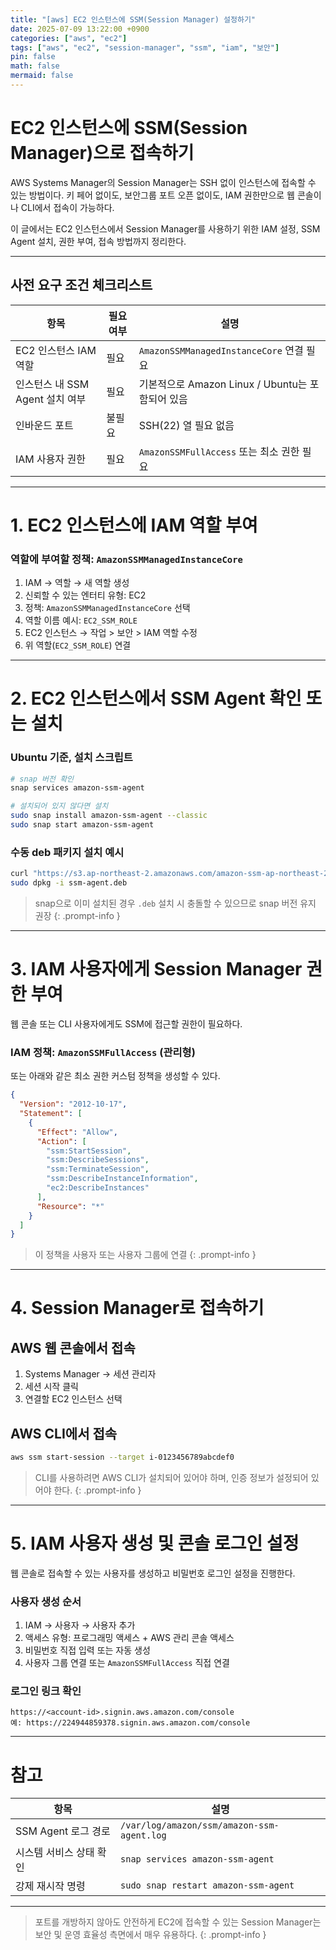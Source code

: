 ```yaml
---
title: "[aws] EC2 인스턴스에 SSM(Session Manager) 설정하기"
date: 2025-07-09 13:22:00 +0900
categories: ["aws", "ec2"]
tags: ["aws", "ec2", "session-manager", "ssm", "iam", "보안"]
pin: false
math: false
mermaid: false
---
```


# EC2 인스턴스에 SSM(Session Manager)으로 접속하기

AWS Systems Manager의 Session Manager는 SSH 없이 인스턴스에 접속할 수 있는 방법이다.
키 페어 없이도, 보안그룹 포트 오픈 없이도, IAM 권한만으로 웹 콘솔이나 CLI에서 접속이 가능하다.

이 글에서는 EC2 인스턴스에서 Session Manager를 사용하기 위한 IAM 설정, SSM Agent 설치, 권한 부여, 접속 방법까지 정리한다.

---

## 사전 요구 조건 체크리스트

| 항목                            | 필요 여부 | 설명                                             |
| ------------------------------- | --------- | ------------------------------------------------ |
| EC2 인스턴스 IAM 역할           | 필요      | `AmazonSSMManagedInstanceCore` 연결 필요         |
| 인스턴스 내 SSM Agent 설치 여부 | 필요      | 기본적으로 Amazon Linux / Ubuntu는 포함되어 있음 |
| 인바운드 포트                   | 불필요    | SSH(22) 열 필요 없음                             |
| IAM 사용자 권한                 | 필요      | `AmazonSSMFullAccess` 또는 최소 권한 필요        |

---

# 1. EC2 인스턴스에 IAM 역할 부여

### 역할에 부여할 정책: `AmazonSSMManagedInstanceCore`

1. IAM → 역할 → 새 역할 생성
2. 신뢰할 수 있는 엔터티 유형: EC2
3. 정책: `AmazonSSMManagedInstanceCore` 선택
4. 역할 이름 예시: `EC2_SSM_ROLE`
5. EC2 인스턴스 → 작업 > 보안 > IAM 역할 수정
6. 위 역할(`EC2_SSM_ROLE`) 연결

---

# 2. EC2 인스턴스에서 SSM Agent 확인 또는 설치

### Ubuntu 기준, 설치 스크립트

```bash
# snap 버전 확인
snap services amazon-ssm-agent

# 설치되어 있지 않다면 설치
sudo snap install amazon-ssm-agent --classic
sudo snap start amazon-ssm-agent
```

### 수동 deb 패키지 설치 예시

```bash
curl "https://s3.ap-northeast-2.amazonaws.com/amazon-ssm-ap-northeast-2/latest/debian_amd64/amazon-ssm-agent.deb" -o "ssm-agent.deb"
sudo dpkg -i ssm-agent.deb
```

> snap으로 이미 설치된 경우 `.deb` 설치 시 충돌할 수 있으므로 snap 버전 유지 권장
> {: .prompt-info }

---

# 3. IAM 사용자에게 Session Manager 권한 부여

웹 콘솔 또는 CLI 사용자에게도 SSM에 접근할 권한이 필요하다.

### IAM 정책: `AmazonSSMFullAccess` (관리형)

또는 아래와 같은 최소 권한 커스텀 정책을 생성할 수 있다.

```json
{
  "Version": "2012-10-17",
  "Statement": [
    {
      "Effect": "Allow",
      "Action": [
        "ssm:StartSession",
        "ssm:DescribeSessions",
        "ssm:TerminateSession",
        "ssm:DescribeInstanceInformation",
        "ec2:DescribeInstances"
      ],
      "Resource": "*"
    }
  ]
}
```

> 이 정책을 사용자 또는 사용자 그룹에 연결
> {: .prompt-info }

---

# 4. Session Manager로 접속하기

## AWS 웹 콘솔에서 접속

1. Systems Manager → 세션 관리자
2. 세션 시작 클릭
3. 연결할 EC2 인스턴스 선택

## AWS CLI에서 접속

```bash
aws ssm start-session --target i-0123456789abcdef0
```

> CLI를 사용하려면 AWS CLI가 설치되어 있어야 하며, 인증 정보가 설정되어 있어야 한다.
> {: .prompt-info }

---

# 5. IAM 사용자 생성 및 콘솔 로그인 설정

웹 콘솔로 접속할 수 있는 사용자를 생성하고 비밀번호 로그인 설정을 진행한다.

### 사용자 생성 순서

1. IAM → 사용자 → 사용자 추가
2. 액세스 유형: 프로그래밍 액세스 + AWS 관리 콘솔 액세스
3. 비밀번호 직접 입력 또는 자동 생성
4. 사용자 그룹 연결 또는 `AmazonSSMFullAccess` 직접 연결

### 로그인 링크 확인

```
https://<account-id>.signin.aws.amazon.com/console
예: https://224944859378.signin.aws.amazon.com/console
```

---

# 참고

| 항목                    | 설명                                       |
| ----------------------- | ------------------------------------------ |
| SSM Agent 로그 경로     | `/var/log/amazon/ssm/amazon-ssm-agent.log` |
| 시스템 서비스 상태 확인 | `snap services amazon-ssm-agent`           |
| 강제 재시작 명령        | `sudo snap restart amazon-ssm-agent`       |

---

> 포트를 개방하지 않아도 안전하게 EC2에 접속할 수 있는 Session Manager는 보안 및 운영 효율성 측면에서 매우 유용하다.
> {: .prompt-info }
